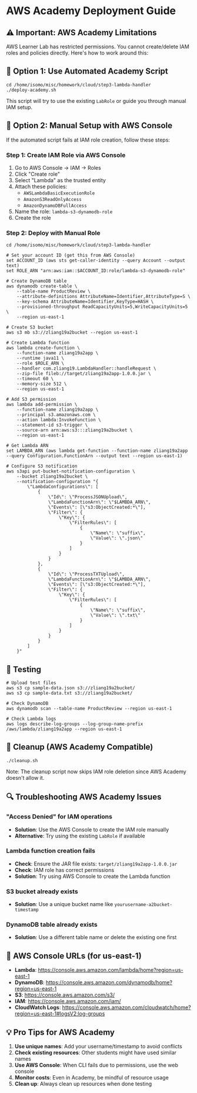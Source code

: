 # AWS Academy Deployment Guide

## ⚠️ Important: AWS Academy Limitations

AWS Learner Lab has restricted permissions. You cannot create/delete IAM roles and policies directly. Here's how to work around this:

## 🚀 Option 1: Use Automated Academy Script

```fish
cd /home/isomo/misc/homework/cloud/step3-lambda-handler
./deploy-academy.sh
```

This script will try to use the existing `LabRole` or guide you through manual IAM setup.

## 🚀 Option 2: Manual Setup with AWS Console

If the automated script fails at IAM role creation, follow these steps:

### Step 1: Create IAM Role via AWS Console

1. Go to AWS Console → IAM → Roles
2. Click "Create role"
3. Select "Lambda" as the trusted entity
4. Attach these policies:
   - `AWSLambdaBasicExecutionRole`
   - `AmazonS3ReadOnlyAccess`
   - `AmazonDynamoDBFullAccess`
5. Name the role: `lambda-s3-dynamodb-role`
6. Create the role

### Step 2: Deploy with Manual Role

```fish
cd /home/isomo/misc/homework/cloud/step3-lambda-handler

# Set your account ID (get this from AWS Console)
set ACCOUNT_ID (aws sts get-caller-identity --query Account --output text)
set ROLE_ARN "arn:aws:iam::$ACCOUNT_ID:role/lambda-s3-dynamodb-role"

# Create DynamoDB table
aws dynamodb create-table \
    --table-name ProductReview \
    --attribute-definitions AttributeName=Identifier,AttributeType=S \
    --key-schema AttributeName=Identifier,KeyType=HASH \
    --provisioned-throughput ReadCapacityUnits=5,WriteCapacityUnits=5 \
    --region us-east-1

# Create S3 bucket
aws s3 mb s3://zliang19a2bucket --region us-east-1

# Create Lambda function
aws lambda create-function \
    --function-name zliang19a2app \
    --runtime java11 \
    --role $ROLE_ARN \
    --handler com.zliang19.LambdaHandler::handleRequest \
    --zip-file fileb://target/zliang19a2app-1.0.0.jar \
    --timeout 60 \
    --memory-size 512 \
    --region us-east-1

# Add S3 permission
aws lambda add-permission \
    --function-name zliang19a2app \
    --principal s3.amazonaws.com \
    --action lambda:InvokeFunction \
    --statement-id s3-trigger \
    --source-arn arn:aws:s3:::zliang19a2bucket \
    --region us-east-1

# Get Lambda ARN
set LAMBDA_ARN (aws lambda get-function --function-name zliang19a2app --query Configuration.FunctionArn --output text --region us-east-1)

# Configure S3 notification
aws s3api put-bucket-notification-configuration \
    --bucket zliang19a2bucket \
    --notification-configuration "{
        \"LambdaConfigurations\": [
            {
                \"Id\": \"ProcessJSONUpload\",
                \"LambdaFunctionArn\": \"$LAMBDA_ARN\",
                \"Events\": [\"s3:ObjectCreated:*\"],
                \"Filter\": {
                    \"Key\": {
                        \"FilterRules\": [
                            {
                                \"Name\": \"suffix\",
                                \"Value\": \".json\"
                            }
                        ]
                    }
                }
            },
            {
                \"Id\": \"ProcessTXTUpload\",
                \"LambdaFunctionArn\": \"$LAMBDA_ARN\",
                \"Events\": [\"s3:ObjectCreated:*\"],
                \"Filter\": {
                    \"Key\": {
                        \"FilterRules\": [
                            {
                                \"Name\": \"suffix\",
                                \"Value\": \".txt\"
                            }
                        ]
                    }
                }
            }
        ]
    }"
```

## 🧪 Testing

```fish
# Upload test files
aws s3 cp sample-data.json s3://zliang19a2bucket/
aws s3 cp sample-data.txt s3://zliang19a2bucket/

# Check DynamoDB
aws dynamodb scan --table-name ProductReview --region us-east-1

# Check Lambda logs
aws logs describe-log-groups --log-group-name-prefix /aws/lambda/zliang19a2app --region us-east-1
```

## 🧹 Cleanup (AWS Academy Compatible)

```fish
./cleanup.sh
```

Note: The cleanup script now skips IAM role deletion since AWS Academy doesn't allow it.

## 🔍 Troubleshooting AWS Academy Issues

### "Access Denied" for IAM operations

- **Solution**: Use the AWS Console to create the IAM role manually
- **Alternative**: Try using the existing `LabRole` if available

### Lambda function creation fails

- **Check**: Ensure the JAR file exists: `target/zliang19a2app-1.0.0.jar`
- **Check**: IAM role has correct permissions
- **Solution**: Try using AWS Console to create the Lambda function

### S3 bucket already exists

- **Solution**: Use a unique bucket name like `yourusername-a2bucket-timestamp`

### DynamoDB table already exists

- **Solution**: Use a different table name or delete the existing one first

## 📱 AWS Console URLs (for us-east-1)

- **Lambda**: https://console.aws.amazon.com/lambda/home?region=us-east-1
- **DynamoDB**: https://console.aws.amazon.com/dynamodb/home?region=us-east-1
- **S3**: https://console.aws.amazon.com/s3/
- **IAM**: https://console.aws.amazon.com/iam/
- **CloudWatch Logs**: https://console.aws.amazon.com/cloudwatch/home?region=us-east-1#logsV2:log-groups

## 💡 Pro Tips for AWS Academy

1. **Use unique names**: Add your username/timestamp to avoid conflicts
2. **Check existing resources**: Other students might have used similar names
3. **Use AWS Console**: When CLI fails due to permissions, use the web console
4. **Monitor costs**: Even in Academy, be mindful of resource usage
5. **Clean up**: Always clean up resources when done testing
